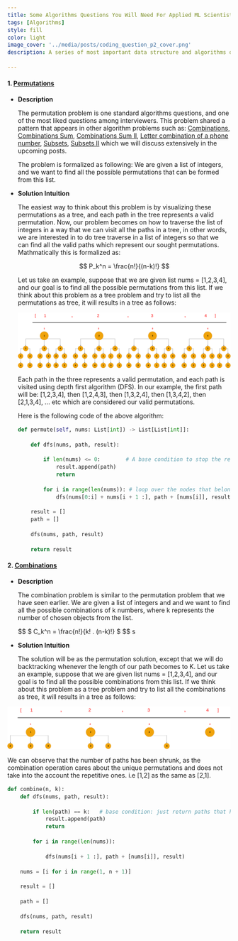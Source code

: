 ```yaml
---
title: Some Algorithms Questions You Will Need For Applied ML Scientist Role - Part II
tags: [Algorithms]
style: fill
color: light
image_cover: '../media/posts/coding_question_p2_cover.png'
description: A series of most important data structure and algorithms questions that I personally encountered during applying to applied machine learning scientist role.

---
```


#### 1. [Permutations](https://leetcode.com/problems/permutations/)

- **Description**

  The permutation problem is one standard algorithms questions, and one of the most liked questions among interviewers. This problem shared a pattern that appears in other algorithm problems such as: [Combinations](https://leetcode.com/problems/combinations/), [Combinations Sum](https://leetcode.com/problems/combination-sum/), [ Combinations Sum II](https://leetcode.com/problems/combination-sum-ii/), [Letter combination of a phone number](https://leetcode.com/problems/letter-combinations-of-a-phone-number/), [Subsets](https://leetcode.com/problems/subsets/), [Subsets II](https://leetcode.com/problems/subsets-ii/) which we will discuss extensively in the upcoming posts.

  The problem is formalized as following: We are given a list of integers, and we want to find all the possible permutations that can be formed from this list.

- **Solution Intuition**

  The easiest way to think about this problem is by visualizing these permutations as a tree, and each path in the tree represents a valid permutation. Now, our problem becomes on how to traverse the list of integers in a way that we can visit all the paths in a tree, in other words, we are interested in to do tree traverse in a list of integers so that we can find all the valid paths which represent our sought permutations. Mathmatically this is formalized as:
  
  
  $$
  P_k^n = \frac{n!}{(n-k)!}
  $$
  
  
  
  
  Let us take an example, suppose that we are given list nums = [1,2,3,4], and our goal is to find all the possible permutations from this list. If we think about this problem as a tree problem and try to list all the permutations as tree, it will results in a tree as follows:
  
  
  
  ![](../media/posts/permute_fig1.png)
  
  
  
  Each path in the three represents a valid permutation, and each path is visited using depth first algorithm (DFS). In our example, the first path will be: [1,2,3,4], then [1,2,4,3], then [1,3,2,4], then [1,3,4,2], then [2,1,3,4], ... etc which are considered our valid permutations.
  
  
  
  Here is the following code of the above algorithm:
  
  ```python
  def permute(self, nums: List[int]) -> List[List[int]]:
    
      def dfs(nums, path, result):
  
          if len(nums) <= 0:		# A base condition to stop the recursion. When the there are no more items in the list that belong to 									# each node, the recursion will stop.
              result.append(path)
              return
  
          for i in range(len(nums)): # loop over the nodes that belong to a one level
              dfs(nums[0:i] + nums[i + 1 :], path + [nums[i]], result) # Call dfs function, while saving the nodes of each path in a list 																	 # called path.
  
      result = [] 
      path = []
  
      dfs(nums, path, result)
  
      return result
  
  ```
  
  

#### 2. [Combinations](https://leetcode.com/problems/combinations/)

- **Description**

  The combination problem is similar to the permutation problem that we have seen earlier. We are given a list of integers and  and we want to find all the possible combinations of k numbers, where k represents the number of chosen objects from the list.

  
  $$
  $ C_k^n = \frac{n!}{k! . (n-k)!} $
  $$
  s

- **Solution Intuition**

  The solution will be as the permutation solution, except that we will do backtracking whenever the length of our path becomes to K. Let us take an example, suppose that we are given list nums = [1,2,3,4], and our goal is to find all the possible combinations from this list. If we think about this problem as a tree problem and try to list all the combinations as tree, it will results in a tree as follows:

  

![](../media/posts/combin-fig1.png)



We can observe that the number of paths has been shrunk, as the combination operation cares about the unique permutations and does not take into the account the repetitive ones. i.e [1,2] as the same as [2,1].

```python
def combine(n, k):
    def dfs(nums, path, result):

        if len(path) == k:   # base condition: just return paths that have length k.
            result.append(path)
            return

        for i in range(len(nums)):

            dfs(nums[i + 1 :], path + [nums[i]], result)

    nums = [i for i in range(1, n + 1)]

    result = []

    path = []

    dfs(nums, path, result)

    return result

```

